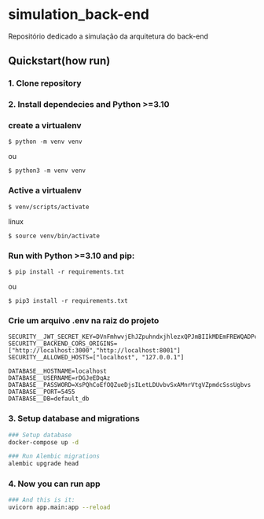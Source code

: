 # simulation_back-end
Repositório dedicado a simulação da arquitetura do back-end

## Quickstart(how run)

### 1. Clone repository


### 2. Install dependecies and Python >=3.10


### create a virtualenv

```
$ python -m venv venv
```
ou
```
$ python3 -m venv venv
```

### Active a virtualenv

```
$ venv/scripts/activate
```

linux
```
$ source venv/bin/activate
```

### Run with Python >=3.10 and pip:
```
$ pip install -r requirements.txt
```
ou
```
$ pip3 install -r requirements.txt

```
### Crie um arquivo .env na raiz do projeto

```
SECURITY__JWT_SECRET_KEY=DVnFmhwvjEhJZpuhndxjhlezxQPJmBIIkMDEmFREWQADPcUnrG
SECURITY__BACKEND_CORS_ORIGINS=["http://localhost:3000","http://localhost:8001"]
SECURITY__ALLOWED_HOSTS=["localhost", "127.0.0.1"]

DATABASE__HOSTNAME=localhost
DATABASE__USERNAME=rDGJeEDqAz
DATABASE__PASSWORD=XsPQhCoEfOQZueDjsILetLDUvbvSxAMnrVtgVZpmdcSssUgbvs
DATABASE__PORT=5455
DATABASE__DB=default_db
```

### 3. Setup database and migrations

```bash
### Setup database
docker-compose up -d

### Run Alembic migrations
alembic upgrade head
```

### 4. Now you can run app

```bash
### And this is it:
uvicorn app.main:app --reload

```
